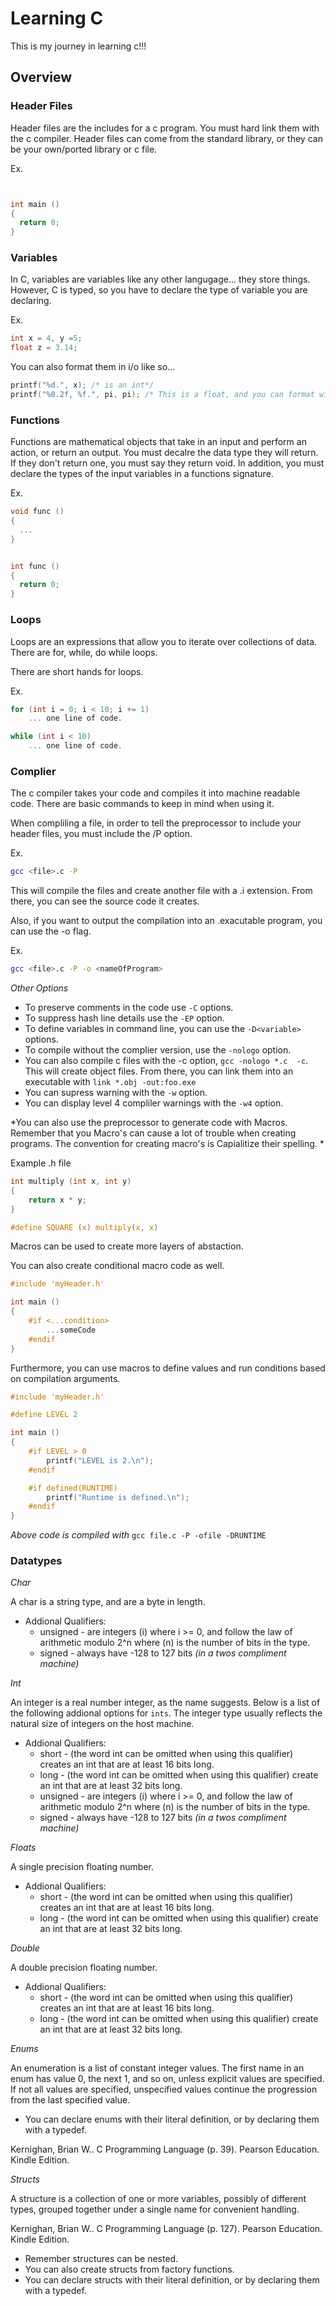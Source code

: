 # Learning C

This is my journey in learning c!!!

## Overview

### Header Files

Header files are the includes for a c program. You must hard link them with the c compiler. Header files can
come from the standard library, or they can be your own/ported library or c file.

Ex.

``` c


int main ()
{
  return 0;
}
```

### Variables

In C, variables are variables like any other langugage... they store things. However, C is typed, so you have
to declare the type of variable you are declaring.

Ex.

``` c
int x = 4, y =5;
float z = 3.14;
```

You can also format them in i/o like so...

``` c
printf("%d.", x); /* is an int*/
printf("%0.2f, %f.", pi, pi); /* This is a float, and you can format with precision as well. */
```

### Functions

Functions are mathematical objects that take in an input and perform an action, or return an output.
You must decalre the data type they will return. If they don't return one, you must say they return void.
In addition, you must declare the types of the input variables in a functions signature.

Ex.

``` c
void func ()
{
  ...
}


int func ()
{
  return 0;
}
```

### Loops

Loops are an expressions that allow you to iterate over collections of data. There are for, while, do while loops.

There are short hands for loops.

Ex.

``` c
for (int i = 0; i < 10; i += 1)
	... one line of code.

while (int i < 10)
	... one line of code.
```

### Complier

The c compiler takes your code and compiles it into machine readable code. There are basic commands
to keep in mind when using it.

When compliling a file, in order to tell the preprocessor to include your header files, you must include the /P
option.

Ex.

``` sh
gcc <file>.c -P
```

This will compile the files and create another file with a <file>.i extension. From there, you can see the source code
it creates.

Also, if you want to output the compilation into an .exacutable program, you can use the -o flag.

Ex.

``` sh
gcc <file>.c -P -o <nameOfProgram>
```

*Other Options*

* To preserve comments in the code use `-C` options.
* To suppress hash line details use the `-EP` option.
* To define variables in command line, you can use the `-D<variable>` options.
* To compile without the complier version, use the `-nologo` option.
* You can also compile c files with the -c option, `gcc -nologo *.c  -c`. This will create object files.
From there, you can link them into an executable with `link *.obj -out:foo.exe`
* You can supress warning with the `-w` option.
* You can display level 4 compliler warnings with the `-w4` option.

*You can also use the preprocessor to generate code with Macros. Remember that you Macro's can cause a lot of trouble
when creating programs. The convention for creating macro's is Capialitize their spelling.
*

Example .h file
``` c
int multiply (int x, int y)
{
	return x * y;
}

#define SQUARE (x) multiply(x, x) 
```

Macros can be used to create more layers of abstaction.

You can also create conditional macro code as well.

``` c
#include 'myHeader.h' 

int main ()
{
	#if <...condition>
		...someCode
	#endif 
}
```

Furthermore, you can use macros to define values and run conditions based on compilation arguments.

``` c
#include 'myHeader.h'

#define LEVEL 2

int main ()
{
	#if LEVEL > 0 
		printf("LEVEL is 2.\n");
	#endif

	#if defined(RUNTIME)
		printf("Runtime is defined.\n");
	#endif
}
```
*Above code is compiled with*
`gcc file.c -P -ofile -DRUNTIME`

### Datatypes
*Char*

A char is a string type, and are a byte in length.

* Addional Qualifiers:
	- unsigned - are integers (i) where i >= 0, and follow the law of arithmetic modulo 2^n where (n) is the number of
	bits in the type.
	- signed - always have -128 to 127 bits *(in a twos compliment machine)*


*Int*

An integer is a real number integer, as the name suggests. Below is a list of the following addional options for
`ints`. The integer type usually reflects the natural size of integers on the host machine.

* Addional Qualifiers:
	- short - (the word int can be omitted when using this qualifier) creates an int that are at least 16 bits long.
	- long - (the word int can be omitted when using this qualifier) create an int that are at least 32 bits long. 
	- unsigned - are integers (i) where i >= 0, and follow the law of arithmetic modulo 2^n where (n) is the number of
	bits in the type.
	- signed - always have -128 to 127 bits *(in a twos compliment machine)*

*Floats*

A single precision floating number.

* Addional Qualifiers:
	- short - (the word int can be omitted when using this qualifier) creates an int that are at least 16 bits long.
	- long - (the word int can be omitted when using this qualifier) create an int that are at least 32 bits long. 

*Double*

A double precision floating number.

* Addional Qualifiers:
	- short - (the word int can be omitted when using this qualifier) creates an int that are at least 16 bits long.
	- long - (the word int can be omitted when using this qualifier) create an int that are at least 32 bits long. 


*Enums*

An enumeration is a list of constant integer values. The first name in an enum has value 0, the next 1, and so on,
unless explicit values are specified. If not all values are specified, unspecified values continue the progression
from the last specified value.

* You can declare enums with their literal definition, or by declaring them with a typedef.

Kernighan, Brian W.. C Programming Language (p. 39). Pearson Education. Kindle Edition. 

*Structs*

A structure is a collection of one or more variables, possibly of different types, grouped together under a single name
for convenient handling.

Kernighan, Brian W.. C Programming Language (p. 127). Pearson Education. Kindle Edition. 

* Remember structures can be nested.
* You can also create structs from factory functions.
* You can declare structs with their literal definition, or by declaring them with a typedef.
